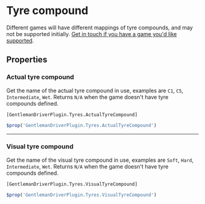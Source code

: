 # Tyre compound

<note type="tip">

Different games will have different mappings of tyre compounds, and may not
be supported initially. [Get in touch if you have a game you'd like supported][1].

</note>

## Properties

### Actual tyre compound

Get the name of the actual tyre compound in use, examples are `C1`, `C5`,
`Intermediate`, `Wet`. Returns `N/A` when the game doesn't have tyre compounds
defined.

```ncalc
[GentlemanDriverPlugin.Tyres.ActualTyreCompound]
```
```js
$prop('GentlemanDriverPlugin.Tyres.ActualTyreCompound')
```

---

### Visual tyre compound

Get the name of the visual tyre compound in use, examples are `Soft`, `Hard`,
`Intermediate`, `Wet`. Returns `N/A` when the game doesn't have tyre compounds
defined.

```ncalc
[GentlemanDriverPlugin.Tyres.VisualTyreCompound]
```
```js
$prop('GentlemanDriverPlugin.Tyres.VisualTyreCompound')
```

[1]: https://github.com/sjdawson/GentlemanDriverPlugin/discussions
